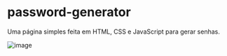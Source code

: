 # password-generator
Uma página simples feita em HTML, CSS e JavaScript para gerar senhas.

![image](https://github.com/fabio-hidetoshi/password-generator/assets/84131375/e949e7d5-96cf-4d61-917d-3b74ec3ae5e2)
